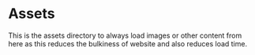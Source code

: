 # Assets
This is the assets directory to always load images or other content from here as this reduces the bulkiness of website and also reduces load time.
